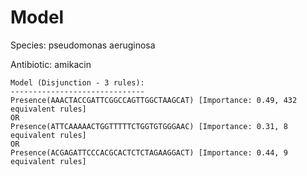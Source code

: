 
# Model

Species: pseudomonas aeruginosa

Antibiotic: amikacin

```
Model (Disjunction - 3 rules):
------------------------------
Presence(AAACTACCGATTCGGCCAGTTGGCTAAGCAT) [Importance: 0.49, 432 equivalent rules]
OR
Presence(ATTCAAAAACTGGTTTTTCTGGTGTGGGAAC) [Importance: 0.31, 8 equivalent rules]
OR
Presence(ACGAGATTCCCACGCACTCTCTAGAAGGACT) [Importance: 0.44, 9 equivalent rules]

```

